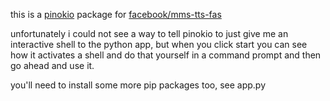 this is a [pinokio](https://github.com/pinokiocomputer/pinokio) package for [facebook/mms-tts-fas](https://huggingface.co/facebook/mms-tts-fas)

unfortunately i could not see a way to tell pinokio to just give me an interactive shell to the python app, but when you click start
you can see how it activates a shell and do that yourself in a command prompt and then go ahead and use it.

you'll need to install some more pip packages too, see app.py